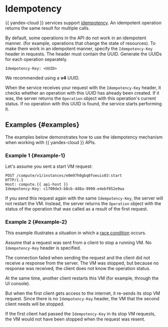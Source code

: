 # Idempotency

{{ yandex-cloud }} services support [idempotency](https://en.wikipedia.org/wiki/Idempotence). An idempotent operation returns the same result for multiple calls.

By default, some operations in the API do not work in an idempotent manner. (for example, operations that change the state of resources). To make them work in an idempotent manner, specify the `Idempotency-Key` header in requests. The header must contain the UUID. Generate the UUIDs for each operation separately.

```
Idempotency-Key: <UUID>
```

We recommended using a **v4** UUID.

When the service receives your request with the `Idempotency-Key` header, it checks whether an operation with this UUID has already been created. If it was, the server returns the `Operation` object with this operation's current status. If no operation with this UUID is found, the service starts performing it.

## Examples {#examples}

The examples below demonstrates how to use the idempotency mechanism when working with {{ yandex-cloud }} APIs.

### Example 1 {#example-1}

Let's assume you sent a start VM request:

```
POST /compute/v1/instances/e0m97h0gbq0foeuis03:start
HTTP/1.1
Host: compute.{{ api-host }}
Idempotency-Key: c1700de3-b8cb-4d8a-9990-e4ebf052e9aa
```

If you send this request again with the same `Idempotency-Key`, the server will not restart the VM. Instead, the server returns the `Operation` object with the status of the operation that was called as a result of the first request.

### Example 2 {#example-2}

This example illustrates a situation in which a [race condition](https://en.wikipedia.org/wiki/Race_condition) occurs.

Assume that a request was sent from a client to stop a running VM. No `Idempotency-Key` header is specified.

The connection failed when sending the request and the client did not receive a response from the server. The VM was stopped, but because no response was received, the client does not know the operation status.

At the same time, another client restarts this VM (for example, through the UI console).

But when the first client gets access to the internet, it re-sends its stop VM request. Since there is no `Idempotency-Key` header, the VM that the second client needs will be stopped.

If the first client had passed the `Idempotency-Key` in its stop VM requests, the VM would not have been stopped when the request was resent.

